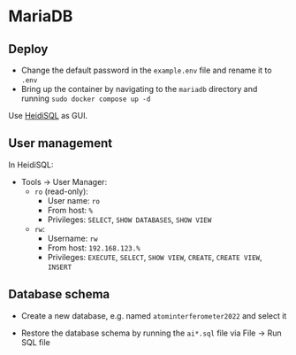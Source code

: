# MariaDB

## Deploy

* Change the default password in the `example.env` file and rename it to `.env`
* Bring up the container by navigating to the `mariadb` directory and running `sudo docker compose up -d`

Use [HeidiSQL](https://www.heidisql.com/) as GUI.

## User management
In HeidiSQL:
* Tools -> User Manager:
    * `ro` (read-only):
        * User name: `ro`
        * From host: `%`
        * Privileges: `SELECT`, `SHOW DATABASES`, `SHOW VIEW`
    * `rw`:
        * Username: `rw`
        * From host: `192.168.123.%`
        * Privileges: `EXECUTE`, `SELECT`, `SHOW VIEW`, `CREATE`, `CREATE VIEW`, `INSERT`

## Database schema

* Create a new database, e.g. named `atominterferometer2022` and select it

* Restore the database schema by running the `ai*.sql` file via File -> Run SQL file